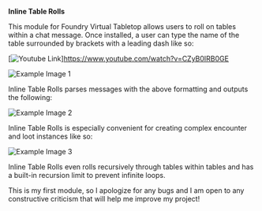 **Inline Table Rolls**

This module for Foundry Virtual Tabletop allows users to roll on tables within a chat message. Once installed, a user can type the name of the table surrounded by brackets with a leading dash like so:

[![Youtube Link](https://i.imgur.com/U7JyFDC.jpg)]https://www.youtube.com/watch?v=CZyB0IRB0GE

![Example Image 1](https://i.imgur.com/pDUiZyI.png)

Inline Table Rolls parses messages with the above formatting and outputs the following:

![Example Image 2](https://i.imgur.com/hg206r1.png)

Inline Table Rolls is especially convenient for creating complex encounter and loot instances like so:

![Example Image 3](https://i.imgur.com/5zp2jgq.png)

Inline Table Rolls even rolls recursively through tables within tables and has a built-in recursion limit to prevent infinite loops.

This is my first module, so I apologize for any bugs and I am open to any constructive criticism that will help me improve my project!
